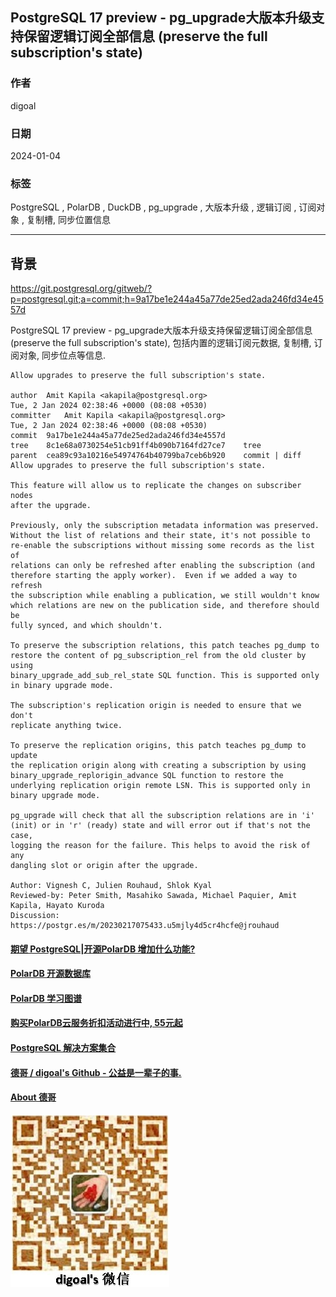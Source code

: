 ## PostgreSQL 17 preview - pg_upgrade大版本升级支持保留逻辑订阅全部信息 (preserve the full subscription's state)  
                              
### 作者                              
digoal                              
                              
### 日期                              
2024-01-04                        
                              
### 标签                              
PostgreSQL , PolarDB , DuckDB , pg_upgrade , 大版本升级 , 逻辑订阅 , 订阅对象 , 复制槽, 同步位置信息      
                              
----                              
                              
## 背景     
https://git.postgresql.org/gitweb/?p=postgresql.git;a=commit;h=9a17be1e244a45a77de25ed2ada246fd34e4557d  
  
PostgreSQL 17 preview - pg_upgrade大版本升级支持保留逻辑订阅全部信息 (preserve the full subscription's state), 包括内置的逻辑订阅元数据, 复制槽, 订阅对象, 同步位点等信息.  
  
```  
Allow upgrades to preserve the full subscription's state.   
  
author	Amit Kapila <akapila@postgresql.org>	  
Tue, 2 Jan 2024 02:38:46 +0000 (08:08 +0530)  
committer	Amit Kapila <akapila@postgresql.org>	  
Tue, 2 Jan 2024 02:38:46 +0000 (08:08 +0530)  
commit	9a17be1e244a45a77de25ed2ada246fd34e4557d  
tree	8c1e68a0730254e51cb91ff4b090b7164fd27ce7	tree  
parent	cea89c93a10216e54974764b40799ba7ceb6b920	commit | diff  
Allow upgrades to preserve the full subscription's state.  
  
This feature will allow us to replicate the changes on subscriber nodes  
after the upgrade.  
  
Previously, only the subscription metadata information was preserved.  
Without the list of relations and their state, it's not possible to  
re-enable the subscriptions without missing some records as the list of  
relations can only be refreshed after enabling the subscription (and  
therefore starting the apply worker).  Even if we added a way to refresh  
the subscription while enabling a publication, we still wouldn't know  
which relations are new on the publication side, and therefore should be  
fully synced, and which shouldn't.  
  
To preserve the subscription relations, this patch teaches pg_dump to  
restore the content of pg_subscription_rel from the old cluster by using  
binary_upgrade_add_sub_rel_state SQL function. This is supported only  
in binary upgrade mode.  
  
The subscription's replication origin is needed to ensure that we don't  
replicate anything twice.  
  
To preserve the replication origins, this patch teaches pg_dump to update  
the replication origin along with creating a subscription by using  
binary_upgrade_replorigin_advance SQL function to restore the  
underlying replication origin remote LSN. This is supported only in  
binary upgrade mode.  
  
pg_upgrade will check that all the subscription relations are in 'i'  
(init) or in 'r' (ready) state and will error out if that's not the case,  
logging the reason for the failure. This helps to avoid the risk of any  
dangling slot or origin after the upgrade.  
  
Author: Vignesh C, Julien Rouhaud, Shlok Kyal  
Reviewed-by: Peter Smith, Masahiko Sawada, Michael Paquier, Amit Kapila, Hayato Kuroda  
Discussion: https://postgr.es/m/20230217075433.u5mjly4d5cr4hcfe@jrouhaud  
```  
    
  
#### [期望 PostgreSQL|开源PolarDB 增加什么功能?](https://github.com/digoal/blog/issues/76 "269ac3d1c492e938c0191101c7238216")
  
  
#### [PolarDB 开源数据库](https://openpolardb.com/home "57258f76c37864c6e6d23383d05714ea")
  
  
#### [PolarDB 学习图谱](https://www.aliyun.com/database/openpolardb/activity "8642f60e04ed0c814bf9cb9677976bd4")
  
  
#### [购买PolarDB云服务折扣活动进行中, 55元起](https://www.aliyun.com/activity/new/polardb-yunparter?userCode=bsb3t4al "e0495c413bedacabb75ff1e880be465a")
  
  
#### [PostgreSQL 解决方案集合](../201706/20170601_02.md "40cff096e9ed7122c512b35d8561d9c8")
  
  
#### [德哥 / digoal's Github - 公益是一辈子的事.](https://github.com/digoal/blog/blob/master/README.md "22709685feb7cab07d30f30387f0a9ae")
  
  
#### [About 德哥](https://github.com/digoal/blog/blob/master/me/readme.md "a37735981e7704886ffd590565582dd0")
  
  
![digoal's wechat](../pic/digoal_weixin.jpg "f7ad92eeba24523fd47a6e1a0e691b59")
  
